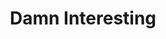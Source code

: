 ---
facebook: https://facebook.com/DamnInt
logohandle: damninteresting
reddit: http://www.reddit.com/r/DamnInteresting/
sort: damninteresting
soundcloud: https://soundcloud.com/damn-interesting
title: Damn Interesting
twitter: https://x.com/DamnInteresting
website: https://www.damninteresting.com/
wikipedia: https://en.wikipedia.org/wiki/Damn_Interesting
---